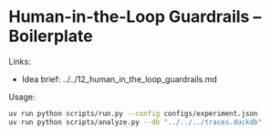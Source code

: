
# Human-in-the-Loop Guardrails – Boilerplate

Links:
- Idea brief: ../../12_human_in_the_loop_guardrails.md

Usage:
```bash
uv run python scripts/run.py --config configs/experiment.json
uv run python scripts/analyze.py --db "../../../traces.duckdb"
```
